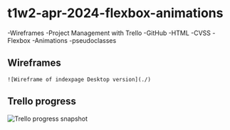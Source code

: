 # t1w2-apr-2024-flexbox-animations

-Wireframes
-Project Management with Trello
-GitHub
-HTML
-CVSS
    -Flexbox
    -Animations
    -pseudoclasses


 ## Wireframes
    ![Wireframe of indexpage Desktop version](./)

  ## Trello progress 
  ![Trello progress snapshot](./images/Trello_11_may_2024)
  